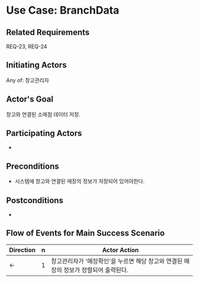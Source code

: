 # Use Case: BranchData

## **Related Requirements**

REQ-23, REQ-24

## **Initiating Actors**

Any of: 창고관리자

## **Actor's Goal**

창고와 연결된 소매점 데이터 저장.

## **Participating Actors**

 - 

## **Preconditions**

- 시스템에 창고와 연결된 매장의 정보가 저장되어 있어야한다.

## **Postconditions**

- 

## Flow of Events for Main Success Scenario
| Direction | n | Actor Action                                                                                                         |
| --------- | - | -------------------------------------------------------------------------------------------------------------------- |
| ←         | 1 | 창고관리자가 '매장확인'을 누르면 해당 창고와 연결된 매장의 정보가 정렬되어 출력된다. |
